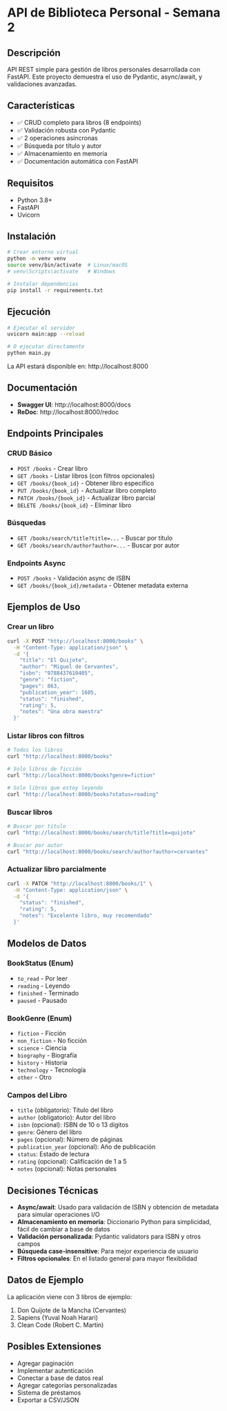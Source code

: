# API de Biblioteca Personal - Semana 2

## Descripción

API REST simple para gestión de libros personales desarrollada con FastAPI. Este proyecto demuestra el uso de Pydantic, async/await, y validaciones avanzadas.

## Características

- ✅ CRUD completo para libros (8 endpoints)
- ✅ Validación robusta con Pydantic
- ✅ 2 operaciones asíncronas
- ✅ Búsqueda por título y autor
- ✅ Almacenamiento en memoria
- ✅ Documentación automática con FastAPI

## Requisitos

- Python 3.8+
- FastAPI
- Uvicorn

## Instalación

```bash
# Crear entorno virtual
python -m venv venv
source venv/bin/activate  # Linux/macOS
# venv\Scripts\activate   # Windows

# Instalar dependencias
pip install -r requirements.txt
```

## Ejecución

```bash
# Ejecutar el servidor
uvicorn main:app --reload

# O ejecutar directamente
python main.py
```

La API estará disponible en: http://localhost:8000

## Documentación

- **Swagger UI**: http://localhost:8000/docs
- **ReDoc**: http://localhost:8000/redoc

## Endpoints Principales

### CRUD Básico

- `POST /books` - Crear libro
- `GET /books` - Listar libros (con filtros opcionales)
- `GET /books/{book_id}` - Obtener libro específico
- `PUT /books/{book_id}` - Actualizar libro completo
- `PATCH /books/{book_id}` - Actualizar libro parcial
- `DELETE /books/{book_id}` - Eliminar libro

### Búsquedas

- `GET /books/search/title?title=...` - Buscar por título
- `GET /books/search/author?author=...` - Buscar por autor

### Endpoints Async

- `POST /books` - Validación async de ISBN
- `GET /books/{book_id}/metadata` - Obtener metadata externa

## Ejemplos de Uso

### Crear un libro

```bash
curl -X POST "http://localhost:8000/books" \
  -H "Content-Type: application/json" \
  -d '{
    "title": "El Quijote",
    "author": "Miguel de Cervantes",
    "isbn": "9788437610405",
    "genre": "fiction",
    "pages": 863,
    "publication_year": 1605,
    "status": "finished",
    "rating": 5,
    "notes": "Una obra maestra"
  }'
```

### Listar libros con filtros

```bash
# Todos los libros
curl "http://localhost:8000/books"

# Solo libros de ficción
curl "http://localhost:8000/books?genre=fiction"

# Solo libros que estoy leyendo
curl "http://localhost:8000/books?status=reading"
```

### Buscar libros

```bash
# Buscar por título
curl "http://localhost:8000/books/search/title?title=quijote"

# Buscar por autor
curl "http://localhost:8000/books/search/author?author=cervantes"
```

### Actualizar libro parcialmente

```bash
curl -X PATCH "http://localhost:8000/books/1" \
  -H "Content-Type: application/json" \
  -d '{
    "status": "finished",
    "rating": 5,
    "notes": "Excelente libro, muy recomendado"
  }'
```

## Modelos de Datos

### BookStatus (Enum)
- `to_read` - Por leer
- `reading` - Leyendo
- `finished` - Terminado
- `paused` - Pausado

### BookGenre (Enum)
- `fiction` - Ficción
- `non_fiction` - No ficción
- `science` - Ciencia
- `biography` - Biografía
- `history` - Historia
- `technology` - Tecnología
- `other` - Otro

### Campos del Libro
- `title` (obligatorio): Título del libro
- `author` (obligatorio): Autor del libro
- `isbn` (opcional): ISBN de 10 o 13 dígitos
- `genre`: Género del libro
- `pages` (opcional): Número de páginas
- `publication_year` (opcional): Año de publicación
- `status`: Estado de lectura
- `rating` (opcional): Calificación de 1 a 5
- `notes` (opcional): Notas personales

## Decisiones Técnicas

- **Async/await**: Usado para validación de ISBN y obtención de metadata para simular operaciones I/O
- **Almacenamiento en memoria**: Diccionario Python para simplicidad, fácil de cambiar a base de datos
- **Validación personalizada**: Pydantic validators para ISBN y otros campos
- **Búsqueda case-insensitive**: Para mejor experiencia de usuario
- **Filtros opcionales**: En el listado general para mayor flexibilidad

## Datos de Ejemplo

La aplicación viene con 3 libros de ejemplo:
1. Don Quijote de la Mancha (Cervantes)
2. Sapiens (Yuval Noah Harari)
3. Clean Code (Robert C. Martin)

## Posibles Extensiones

- Agregar paginación
- Implementar autenticación
- Conectar a base de datos real
- Agregar categorías personalizadas
- Sistema de préstamos
- Exportar a CSV/JSON
